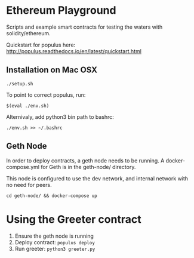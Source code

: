 Ethereum Playground
=============

Scripts and example smart contracts for testing the waters with solidity/ethereum.

Quickstart for populus here: http://populus.readthedocs.io/en/latest/quickstart.html

## Installation on Mac OSX

```
./setup.sh
```

To point to correct populus, run:

```
$(eval ./env.sh)
```

Alternivaly, add python3 bin path to bashrc:

```
./env.sh >> ~/.bashrc
```

## Geth Node

In order to deploy contracts, a geth node needs to be running. A docker-compose.yml for Geth is in the geth-node/ directory.

This node is configured to use the dev network, and internal network with no need for peers.

```
cd geth-node/ && docker-compose up
```

# Using the Greeter contract

1. Ensure the geth node is running
2. Deploy contract: `populus deploy`
3. Run greeter: `python3 greeter.py`
